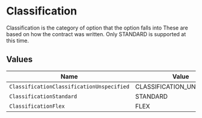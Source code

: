 # Classification

Classification is the category of option that the option falls into These are based on how the contract was written. Only STANDARD is supported at this time.


## Values

| Name                                      | Value                                     |
| ----------------------------------------- | ----------------------------------------- |
| `ClassificationClassificationUnspecified` | CLASSIFICATION_UNSPECIFIED                |
| `ClassificationStandard`                  | STANDARD                                  |
| `ClassificationFlex`                      | FLEX                                      |